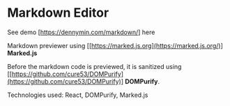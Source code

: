 # Markdown Editor

See demo [https://dennymin.com/markdown/] here

Markdown previewer using [[https://marked.js.org](https://marked.js.org/)] **Marked.js** 

Before the markdown code is previewed, it is sanitized using [[https://github.com/cure53/DOMPurify](https://github.com/cure53/DOMPurify)] **DOMPurify**.


Technologies used: React, DOMPurify, Marked.js
